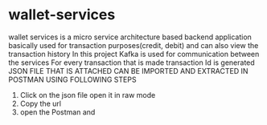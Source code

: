 # wallet-services
wallet services is a micro service architecture based backend application basically used for transaction purposes(credit, debit) and can also view the transaction history
In this project Kafka is used for communication between the services
For every transaction that is made transaction Id is generated
JSON FILE THAT IS ATTACHED CAN BE IMPORTED AND EXTRACTED IN POSTMAN USING FOLLOWING STEPS
1. Click on the json file open it in raw mode
2. Copy the url
3. open the Postman and 
